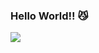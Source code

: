 ### Hello World!!  😼

<img src="[https://images.pexels.com/photos/1252983/pexels-photo-1252983.jpeg?auto=compress&cs=tinysrgb&dpr=1&w=500](https://i.pinimg.com/originals/c2/58/82/c25882c15c5e1a39091f3d0bed50f3e9.gif)https://i.pinimg.com/originals/c2/58/82/c25882c15c5e1a39091f3d0bed50f3e9.gif">
